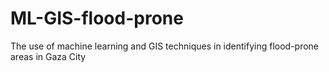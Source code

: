 # ML-GIS-flood-prone
The use of machine learning and GIS techniques in identifying flood-prone areas in Gaza City
